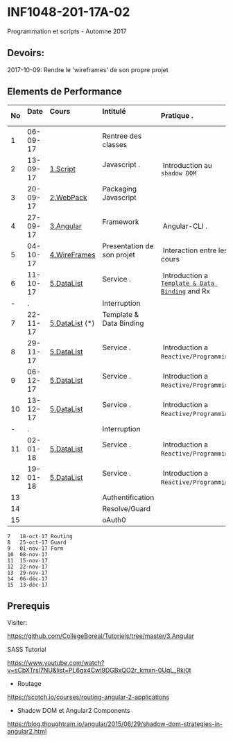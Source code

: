 # INF1048-201-17A-02
Programmation et scripts - Automne 2017

## Devoirs:

2017-10-09: Rendre le 'wireframes' de son propre projet

## Elements de Performance

|No| Date   | Cours                       | Intitulé                                |  Pratique .                            |
|--|--------|:----------------------------|:----------------------------------------|:---------------------------------------|
| 1|06-09-17|                             | Rentree des classes                     |                                        |
| 2|13-09-17|[1.Script](1.Script)         | Javascript .                            |  Introduction au `shadow DOM`          |
| 3|20-09-17|[2.WebPack](2.WebPack)       | Packaging Javascript                    |                                        | 
| 4|27-09-17|[3.Angular](3.Angular)       | Framework                               |  Angular-CLI .                         |
| 5|04-10-17|[4.WireFrames](4.WireFrames) | Presentation de son projet              |  Interaction entre les cours           |
| 6|11-10-17|[5.DataList](5.DataList)     | Service .                               |  Introduction a [`Template & Data Binding`](https://angular.io/guide/displaying-data) and Rx |
| -| .      |                             | Interruption                            |                                        |
| 7|22-11-17|[5.DataList](5.DataList) (*) | Template & Data Binding                 |   |
| 8|29-11-17|[5.DataList](5.DataList)     | Service .                               |  Introduction a `Reactive/Programming` |
| 9|06-12-17|[5.DataList](5.DataList)     | Service .                               |  Introduction a `Reactive/Programming` |
|10|13-12-17|[5.DataList](5.DataList)     | Service .                               |  Introduction a `Reactive/Programming` |
| -| .      |                             | Interruption                            |                                        |
|11|02-01-18|[5.DataList](5.DataList)     | Service .                               |  Introduction a `Reactive/Programming` |
|12|19-01-18|[5.DataList](5.DataList)     | Service .                               |  Introduction a `Reactive/Programming` |
|13|        |                             | Authentification                        |                                        |
|14|        |                             | Resolve/Guard                           |                                        |
|15|        |                             | oAuth0                                  |                                        |


```
7	18-oct-17 Routing
8	25-oct-17 Guard
9	01-nov-17 Form
10	08-nov-17 
11	15-nov-17
12	22-nov-17
13	29-nov-17
14	06-déc-17
15	13-déc-17
```

## Prerequis

Visiter:

https://github.com/CollegeBoreal/Tutoriels/tree/master/3.Angular

SASS Tutorial

https://www.youtube.com/watch?v=sCbXTrsl7NU&list=PL6gx4Cwl9DGBxQO2r_kmxn-0UqL_Rkj0t


* Routage

https://scotch.io/courses/routing-angular-2-applications

* Shadow DOM et Angular2 Components

https://blog.thoughtram.io/angular/2015/06/29/shadow-dom-strategies-in-angular2.html

